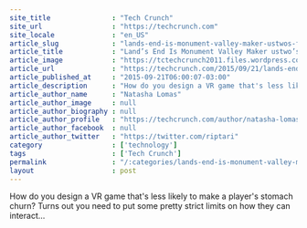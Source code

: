 ```yaml
---
site_title               : "Tech Crunch"
site_url                 : "https://techcrunch.com"
site_locale              : "en_US"
article_slug             : "lands-end-is-monument-valley-maker-ustwos-first-careful-foray-into-vr-gaming"
article_title            : "Land’s End Is Monument Valley Maker ustwo’s First Careful Foray Into VR Gaming"
article_image            : "https://tctechcrunch2011.files.wordpress.com/2015/09/screen-shot-2015-09-20-at-2-41-40-pm.png?w=764&h=357&crop=1"
article_url              : "https://techcrunch.com/2015/09/21/lands-end-is-monument-valley-maker-ustwos-first-careful-step-into-vr-gaming/"
article_published_at     : "2015-09-21T06:00:07-03:00"
article_description      : "How do you design a VR game that's less likely to make a player's stomach churn? Turns out you need to put some pretty strict limits on how they can interact..."
article_author_name      : "Natasha Lomas"
article_author_image     : null
article_author_biography : null
article_author_profile   : "https://techcrunch.com/author/natasha-lomas/"
article_author_facebook  : null
article_author_twitter   : "https://twitter.com/riptari"
category                 : ['technology']
tags                     : ['Tech Crunch']
permalink                : "/:categories/lands-end-is-monument-valley-maker-ustwos-first-careful-foray-into-vr-gaming/"
layout                   : post
---
```


How do you design a VR game that's less likely to make a player's stomach churn? Turns out you need to put some pretty strict limits on how they can interact...
